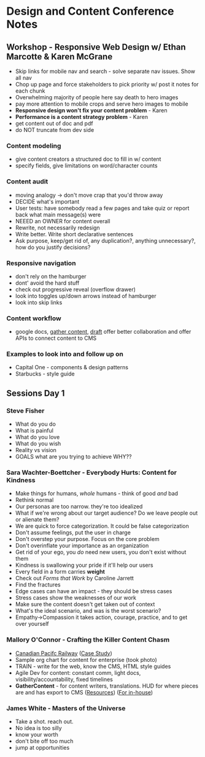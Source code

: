 # Design and Content Conference Notes

## Workshop - Responsive Web Design w/ Ethan Marcotte & Karen McGrane
- Skip links for mobile nav and search - solve separate nav issues. Show all nav
- Chop up page and force stakeholders to pick priority w/ post it notes for each chunk
- Overwhelming majority of people here say death to hero images
- pay more attention to mobile crops and serve hero images to mobile
- **Responsive design won't fix your content problem** - Karen
- **Performance is a content strategy problem** - Karen
- get content out of doc and pdf
- do NOT truncate from dev side

### Content modeling
- give content creators a structured doc to fill in w/ content
- specify fields, give limitations on word/character counts

### Content audit
- moving analogy -> don't move crap that you'd throw away
- DECIDE what's important
- User tests: have somebody read a few pages and take quiz or report back what main message(s) were
- NEEED an OWNER for content overall
- Rewrite, not necessarily redesign
- Write better. Write short declarative sentences
- Ask purpose, keep/get rid of, any duplication?, anything unnecessary?, how do you justify decisions?

### Responsive navigation
- don't rely on the hamburger
- dont' avoid the hard stuff
- check out progressive reveal (overflow drawer)
- look into toggles up/down arrows instead of hamburger
- look into skip links


### Content workflow
- google docs, [gather content](https://gathercontent.com/), [draft](https://draftin.com/) offer better collaboration and offer APIs to connect content to CMS


### Examples to look into and follow up on
- Capital One - components & design patterns
- Starbucks - style guide

## Sessions Day 1

### Steve Fisher
- What do you do
- What is painful
- What do you love
- What do you wish
- Reality vs vision
- GOALS what are you trying to achieve WHY??

### Sara Wachter-Boettcher - Everybody Hurts: Content for Kindness
- Make things for humans, *whole* humans - think of good *and* bad
- Rethink normal
- Our personas are too narrow. they're too idealized
- What if we're wrong about our target audience? Do we leave people out or alienate them?
- We are quick to force categorization. It could be false categorization
- Don't assume feelings, put the user in charge
- Don't overstep your purpose. Focus on the core problem
- Don't overinflate your importance as an organization
- Get rid of your ego, you *do* need new users, you don't exist without them
- Kindness is swallowing your pride if it'll help our users
- Every field in a form carries **weight**
- Check out *Forms that Work* by Caroline Jarrett
- Find the fractures
- Edge cases can have an impact - they should be stress cases
- Stress cases show the weaknesses of our work
- Make sure the content doesn't get taken out of context
- What's the ideal scenario, and was is the worst scenario?
- Empathy->Compassion it takes action, courage, practice, and to get over yourself

### Mallory O'Connor - Crafting the Killer Content Chasm
-  [Canadian Pacifc Railway](http://www.cpr.ca/en) ([Case Study](http://www.habaneroconsulting.com/customer-portals/canadian-pacific))
-  Sample org chart for content for enterprise (took photo)
-  TRAIN - write for the web, know the CMS, HTML style guides
-  Agile Dev for content: constant comm, light docs, visibility/accountability, fixed timelines
-  **GatherContent** - for content writers, translations. HUD for where pieces are and has export to CMS ([Resources](https://gathercontent.com/resources)) ([For in-house](https://gathercontent.com/how-it-works-for-teams))

### James White - Masters of the Universe
- Take a shot. reach out.
- No idea is too silly
- know your worth
- don't bite off too much
- jump at opportunities
